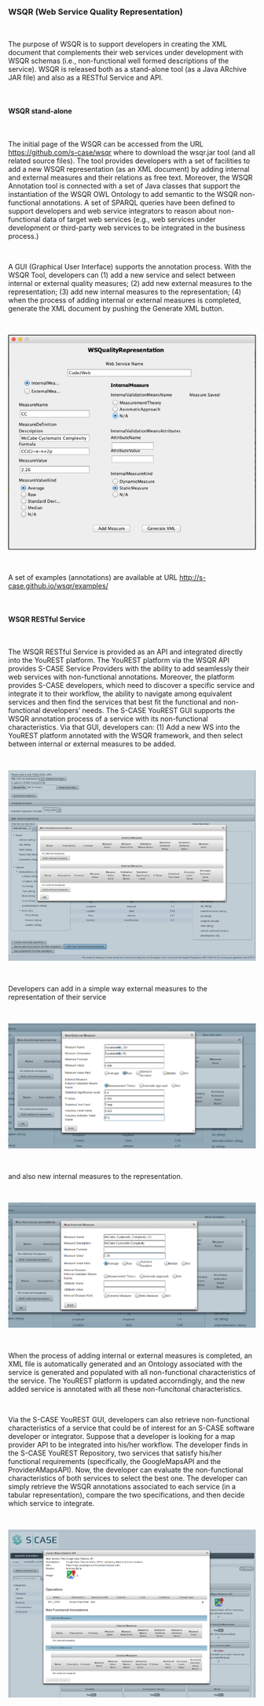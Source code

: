 ### WSQR (Web Service Quality Representation)

<br>

The purpose of WSQR is to support developers in creating the XML document that complements their web services under development with WSQR schemas (i.e., non-functional well formed descriptions of the service).
WSQR is released both as a stand-alone tool (as a Java ARchive JAR file) and also as a RESTful Service and API. 

<br>

#### WSQR stand-alone

<br>

The initial page of the WSQR can be accessed from the URL https://github.com/s-case/wsqr where to download the wsqr.jar tool (and all related source files).
The tool provides developers with a set of facilities to add a new WSQR representation (as an XML document) by adding internal and external measures and their relations as free text.
Moreover, the WSQR Annotation tool is connected with a set of Java classes that support the instantiation of the WSQR OWL Ontology to add semantic to the WSQR non-functional annotations. 
A set of SPARQL queries have been defined to support developers and web service integrators to reason about non-functional data of target web services 
(e.g., web services under development or third-party web services to be integrated in the business process.)

<br>


A GUI (Graphical User Interface) supports the annotation process. 
With the WSQR Tool, developers can (1) add a new service and select between internal or external quality measures; 
(2) add new external measures to the representation; 
(3) add new internal measures to the representation; 
(4) when the process of adding internal or external measures is completed, generate the XML document by pushing the Generate XML button.

<br>

![WSQR GUI](wsqr/wsqr_gui.png)

<br>

A set of examples (annotations) are available at URL http://s-case.github.io/wsqr/examples/

<br>



#### WSQR RESTful Service

<br>

The WSQR RESTful Service is provided as an API and integrated directly into the YouREST platform. 
The YouREST platform via the WSQR API provides S-CASE Service Providers with the ability to add seamlessly their web services with non-functional annotations. Moreover, the platform provides S-CASE developers, which need to discover a specific service and integrate it to their workflow, the ability to navigate among equivalent services and then find the services that best fit the functional and non-functional developers’ needs. 
The S-CASE YouREST GUI supports the WSQR annotation process of a service with its non-functional characteristics. Via that GUI, developers can:
(1) Add a new WS into the YouREST platform annotated with the WSQR framework, and then select between internal or external measures to be added.

<br>

![WSQR REST GUI](wsqr/wsqrrest_gui.png)

<br>

Developers can add in a simple way external measures to the representation of their service

<br>

![WSQR REST EXT](wsqr/wsqrrest_ext.png)

<br>


and also new internal measures to the representation. 

<br>

![WSQR REST INT](wsqr/wsqrrest_int.png)

<br>

When the process of adding internal or external measures is completed, an XML file is automatically generated and an Ontology associated with the service is generated and populated with all non-functional characteristics of the service. The YouREST platform is updated accorndingly, and the new added service is annotated with all these non-funcitonal characteristics. 

<br>

Via the S-CASE YouREST GUI, developers can also retrieve non-functional characteristics of a service that could be of interest for an S-CASE software developer or integrator. Suppose that a developer is looking for a map provider API to be integrated into his/her workflow. The developer finds in the S-CASE YouREST Repository, two services that satisfy his/her functional requirements (specifically, the GoogleMapsAPI and the ProviderAMapsAPI). Now, the developer can evaluate the non-functional characteristics of both services to select the best one. The developer can simply retrieve the WSQR annotations associated to each service (in a tabular representation), compare the two specifications, and then decide which service to integrate.

<br>

![WSQR REST RET](wsqr/wsqrrest_retrieve.png.png)

<br>
